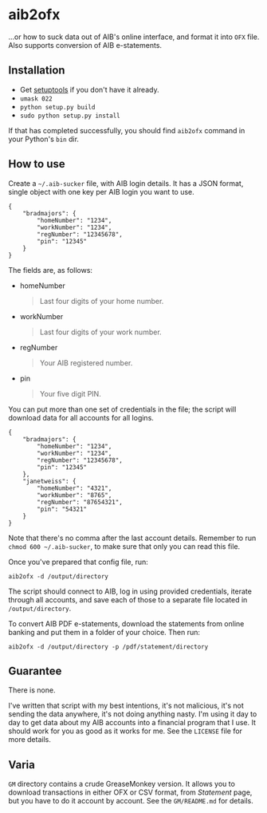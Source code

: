 # aib2ofx
...or how to suck data out of AIB's online interface, and format it into `OFX` file.
Also supports conversion of AIB e-statements.


## Installation

* Get [setuptools](http://pypi.python.org/pypi/setuptools) if you don't have it already.
* `umask 022`
* `python setup.py build`
* `sudo python setup.py install`

If that has completed successfully, you should find `aib2ofx` command
in your Python's `bin` dir.


## How to use

Create a `~/.aib-sucker` file, with AIB login details. It has a JSON
format, single object with one key per AIB login you want to use.

    {
        "bradmajors": {
            "homeNumber": "1234",
            "workNumber": "1234",
            "regNumber": "12345678",
            "pin": "12345"
        }
    }

The fields are, as follows:

* homeNumber
    > Last four digits of your home number.

* workNumber
    > Last four digits of your work number.

* regNumber
    > Your AIB registered number.

* pin
    > Your five digit PIN.

You can put more than one set of credentials in the file; the script
will download data for all accounts for all logins.

    {
        "bradmajors": {
            "homeNumber": "1234",
            "workNumber": "1234",
            "regNumber": "12345678",
            "pin": "12345"
        },
        "janetweiss": {
            "homeNumber": "4321",
            "workNumber": "8765",
            "regNumber": "87654321",
            "pin": "54321"
        }
    }

Note that there's no comma after the last account details. Remember to
run `chmod 600 ~/.aib-sucker`, to make sure that only you can read
this file.

Once you've prepared that config file, run:

    aib2ofx -d /output/directory

The script should connect to AIB, log in using provided credentials,
iterate through all accounts, and save each of those to a separate
file located in `/output/directory`.

To convert AIB PDF e-statements, download the statements from online banking and
put them in a folder of your choice.
Then run:

    aib2ofx -d /output/directory -p /pdf/statement/directory

## Guarantee

There is none.

I've written that script with my best intentions, it's not malicious,
it's not sending the data anywhere, it's not doing anything nasty. I'm
using it day to day to get data about my AIB accounts into a financial
program that I use. It should work for you as good as it works for
me. See the `LICENSE` file for more details.

## Varia

`GM` directory contains a crude GreaseMonkey version. It allows you to
download transactions in either OFX or CSV format, from *Statement*
page, but you have to do it account by account. See the `GM/README.md`
for details.
